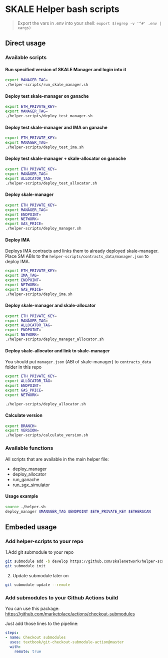 # SKALE Helper bash scripts

> Export the vars in .env into your shell: `export $(egrep -v '^#' .env | xargs)`

## Direct usage

### Available scripts

#### Run specified version of SKALE Manager and login into it

```bash
export MANAGER_TAG=
./helper-scripts/run_skale_manager.sh
```

#### Deploy test skale-manager on ganache

```bash
export ETH_PRIVATE_KEY=
export MANAGER_TAG=
./helper-scripts/deploy_test_manager.sh
```

#### Deploy test skale-manager and IMA on ganache

```bash
export ETH_PRIVATE_KEY=
export MANAGER_TAG=
./helper-scripts/deploy_test_ima.sh
```

#### Deploy test skale-manager + skale-allocator on ganache

```bash
export ETH_PRIVATE_KEY=
export MANAGER_TAG=
export ALLOCATOR_TAG=
./helper-scripts/deploy_test_allocator.sh
```

#### Deploy skale-manager

```bash
export ETH_PRIVATE_KEY=
export MANAGER_TAG=
export ENDPOINT=
export NETWORK=
export GAS_PRICE=
./helper-scripts/deploy_manager.sh
```

#### Deploy IMA

Deploys IMA contracts and links them to already deployed skale-manager. Place SM ABIs to the `helper-scripts/contracts_data/manager.json` to deploy IMA.

```bash
export ETH_PRIVATE_KEY=
export IMA_TAG=
export ENDPOINT=
export NETWORK=
export GAS_PRICE=
./helper-scripts/deploy_ima.sh
```

#### Deploy skale-manager and skale-allocator

```bash
export ETH_PRIVATE_KEY=
export MANAGER_TAG=
export ALLOCATOR_TAG=
export ENDPOINT=
export NETWORK=
./helper-scripts/deploy_manager_allocator.sh
```

#### Deploy skale-allocator and link to skale-manager

You should put `manager.json` (ABI of skale-manager) to `contracts_data` folder in this repo

```bash
export ETH_PRIVATE_KEY=
export ALLOCATOR_TAG=
export ENDPOINT=
export GAS_PRICE=
export NETWORK=

./helper-scripts/deploy_allocator.sh
```

#### Calculate version

```bash
export BRANCH=
export VERSION=
./helper-scripts/calculate_version.sh
```

### Available functions

All scripts that are available in the main helper file:

- deploy_manager
- deploy_allocator
- run_ganache
- run_sgx_simulator

#### Usage example

```bash
source ./helper.sh
deploy_manager $MANAGER_TAG $ENDPOINT $ETH_PRIVATE_KEY $ETHERSCAN
```

## Embeded usage

### Add helper-scripts to your repo

1.Add git submodule to your repo

```bash
git submodule add -b develop https://github.com/skalenetwork/helper-scripts.git
git submodule init
```

2. Update submodule later on

```bash
git submodule update --remote
```


### Add submodules to your Github Actions build

You can use this package: https://github.com/marketplace/actions/checkout-submodules

Just add those lines to the pipeline:

```yml
steps:
- name: Checkout submodules
  uses: textbook/git-checkout-submodule-action@master
  with:
    remote: true
```